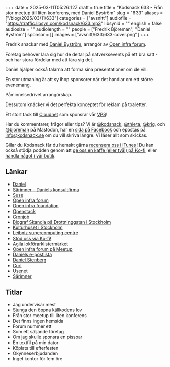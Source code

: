 +++
date = 2025-03-11T05:26:12Z
draft = true
title = "Kodsnack 633 - Från stor meetup till liten konferens, med Daniel Byström"
slug = "633"
aliases = ["/blog/2025/03/11/633"]
categories = ["avsnitt"]
audiofile = "https://traffic.libsyn.com/kodsnack/633.mp3"
libsynid = ""
english = false
audiosize = ""
audiolength = ""
people = ["Fredrik Björeman", "Daniel Byström"]
sponsor = []
images = ["avsnitt/633/633-cover.png"]
+++

Fredrik snackar med [Daniel Byström](https://www.linkedin.com/in/bystdan/), arrangör av [Open infra forum](https://www.meetup.com/openinfra-user-group-sweden/events/306139678/).

Företag behöver lära sig hur de deltar på nätverksevents på ett bra satt - och har stora fördelar med att lära sig det.

Daniel hjälper också talarna att forma sina presentationer om de vill.

En stor utmaning är att sy ihop sponsorer när det handlar om ett större evenemang.

Påminnelsedrivet arrangörskap.

Dessutom knäcker vi det perfekta konceptet för reklam på toaletter.

Ett stort tack till [Cloudnet](https://www.cloudnet.se) som sponsrar vår [VPS](https://en.wikipedia.org/wiki/Virtual_private_server)!

Har du kommentarer, frågor eller tips? Vi är [@kodsnack](https://social.podsnack.se/@kodsnack), [@thieta](https://6510.nu/@thieta), [@krig](https://6510.nu/@krig), och [@bjoreman](https://toot.cafe/@bjoreman) på Mastodon, har en [sida på Facebook](https://www.facebook.com/) och epostas på [info@kodsnack.se](mailto:info@kodsnack.se) om du vill skriva längre. Vi läser allt som skickas.

Gillar du Kodsnack får du hemskt gärna [recensera oss i iTunes](https://itunes.apple.com/se/podcast/kodsnack/id561631498?l=en)! Du kan också stödja podden genom att <a href="https://ko-fi.com/kodsnack" rel="payment">ge oss en kaffe (eller två!) på Ko-fi</a>, eller [handla något i vår butik](https://shop.spreadshirt.se/kodsnack/).

## Länkar
* [Daniel](https://www.linkedin.com/in/bystdan/)
* [Särimner - Daniels konsultfirma](https://www.sarimner.com/)
* [Suse](https://en.wikipedia.org/wiki/SUSE_S.A.)
* [Open infra forum](https://www.meetup.com/openinfra-user-group-sweden/events/306139678/)
* [Open infra foundation](https://openinfra.org/)
* [Openstack](https://en.wikipedia.org/wiki/OpenStack)
* [Cronjob](https://en.wikipedia.org/wiki/Cron)
* [Biograf Skandia på Drottninggatan i Stockholm](https://bioskandia.se/event/)
* [Kulturhuset i Stockholm](https://kulturhusetstadsteatern.se/)
* [Leibniz supercomputing centre](https://www.lrz.de/english/)
* [Stöd oss via Ko-fi!](https://ko-fi.com/kodsnack)
* [Agila lokförarklistermärket](https://ko-fi.com/s/bcad291706)
* [Open infra forum på Meetup](https://www.meetup.com/openinfra-user-group-sweden/events/306139678/)
* [Daniels e-postlista](mailto:db@sarimner.com)
* [Daniel Stenberg](https://daniel.haxx.se/)
* [Curl](https://curl.se/)
* [Usenet](https://en.wikipedia.org/wiki/Usenet)
* [Särimner](https://sv.wikipedia.org/wiki/S%C3%A4rimner)

## Titlar
* Jag undervisar mest
* Sjunga den öppna källkodens lov
* Från stor meetup till liten konferens
* Det finns ingen hemsida
* Forum nummer ett
* Som ett säljande företag
* Om jag skulle sponsra en pissoar
* En textfil på min dator
* Köplats till efterfesten
* Okynneserbjudanden
* Inget kontor för fem öre